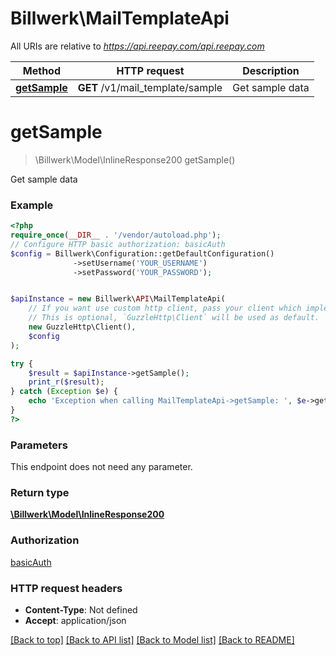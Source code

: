 # Billwerk\MailTemplateApi

All URIs are relative to *https://api.reepay.com/api.reepay.com*

Method | HTTP request | Description
------------- | ------------- | -------------
[**getSample**](MailTemplateApi.md#getsample) | **GET** /v1/mail_template/sample | Get sample data

# **getSample**
> \Billwerk\Model\InlineResponse200 getSample()

Get sample data

### Example
```php
<?php
require_once(__DIR__ . '/vendor/autoload.php');
// Configure HTTP basic authorization: basicAuth
$config = Billwerk\Configuration::getDefaultConfiguration()
              ->setUsername('YOUR_USERNAME')
              ->setPassword('YOUR_PASSWORD');


$apiInstance = new Billwerk\API\MailTemplateApi(
    // If you want use custom http client, pass your client which implements `GuzzleHttp\ClientInterface`.
    // This is optional, `GuzzleHttp\Client` will be used as default.
    new GuzzleHttp\Client(),
    $config
);

try {
    $result = $apiInstance->getSample();
    print_r($result);
} catch (Exception $e) {
    echo 'Exception when calling MailTemplateApi->getSample: ', $e->getMessage(), PHP_EOL;
}
?>
```

### Parameters
This endpoint does not need any parameter.

### Return type

[**\Billwerk\Model\InlineResponse200**](../Model/InlineResponse200.md)

### Authorization

[basicAuth](../../README.md#basicAuth)

### HTTP request headers

 - **Content-Type**: Not defined
 - **Accept**: application/json

[[Back to top]](#) [[Back to API list]](../../README.md#documentation-for-api-endpoints) [[Back to Model list]](../../README.md#documentation-for-models) [[Back to README]](../../README.md)

